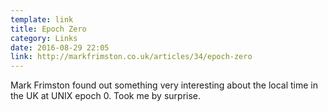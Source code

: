 ```yaml
---
template: link
title: Epoch Zero
category: Links
date: 2016-08-29 22:05
link: http://markfrimston.co.uk/articles/34/epoch-zero
---
```


Mark Frimston found out something very interesting about the local time in the UK at UNIX epoch 0. Took me by surprise.